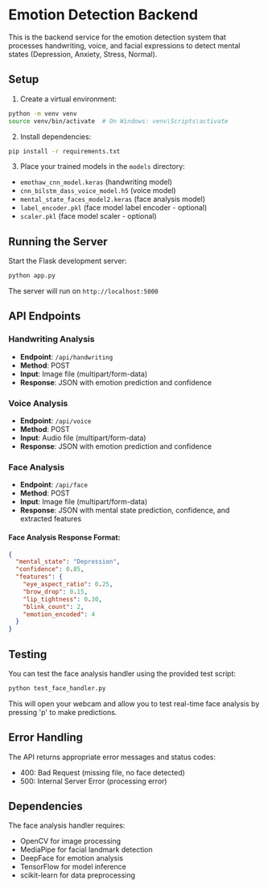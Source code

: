 # Emotion Detection Backend

This is the backend service for the emotion detection system that processes handwriting, voice, and facial expressions to detect mental states (Depression, Anxiety, Stress, Normal).

## Setup

1. Create a virtual environment:
```bash
python -m venv venv
source venv/bin/activate  # On Windows: venv\Scripts\activate
```

2. Install dependencies:
```bash
pip install -r requirements.txt
```

3. Place your trained models in the `models` directory:
- `emothaw_cnn_model.keras` (handwriting model)
- `cnn_bilstm_dass_voice_model.h5` (voice model)
- `mental_state_faces_model2.keras` (face analysis model)
- `label_encoder.pkl` (face model label encoder - optional)
- `scaler.pkl` (face model scaler - optional)

## Running the Server

Start the Flask development server:
```bash
python app.py
```

The server will run on `http://localhost:5000`

## API Endpoints

### Handwriting Analysis
- **Endpoint**: `/api/handwriting`
- **Method**: POST
- **Input**: Image file (multipart/form-data)
- **Response**: JSON with emotion prediction and confidence

### Voice Analysis
- **Endpoint**: `/api/voice`
- **Method**: POST
- **Input**: Audio file (multipart/form-data)
- **Response**: JSON with emotion prediction and confidence

### Face Analysis
- **Endpoint**: `/api/face`
- **Method**: POST
- **Input**: Image file (multipart/form-data)
- **Response**: JSON with mental state prediction, confidence, and extracted features

#### Face Analysis Response Format:
```json
{
  "mental_state": "Depression",
  "confidence": 0.85,
  "features": {
    "eye_aspect_ratio": 0.25,
    "brow_drop": 0.15,
    "lip_tightness": 0.30,
    "blink_count": 2,
    "emotion_encoded": 4
  }
}
```

## Testing

You can test the face analysis handler using the provided test script:
```bash
python test_face_handler.py
```

This will open your webcam and allow you to test real-time face analysis by pressing 'p' to make predictions.

## Error Handling

The API returns appropriate error messages and status codes:
- 400: Bad Request (missing file, no face detected)
- 500: Internal Server Error (processing error)

## Dependencies

The face analysis handler requires:
- OpenCV for image processing
- MediaPipe for facial landmark detection
- DeepFace for emotion analysis
- TensorFlow for model inference
- scikit-learn for data preprocessing 